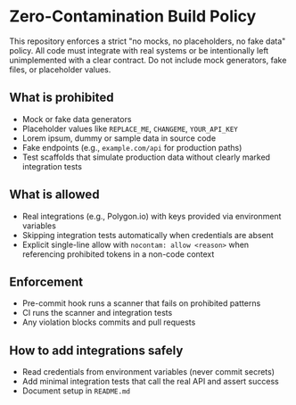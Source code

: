 # Zero-Contamination Build Policy

This repository enforces a strict "no mocks, no placeholders, no fake data" policy. All code must integrate with real systems or be intentionally left unimplemented with a clear contract. Do not include mock generators, fake files, or placeholder values.

## What is prohibited
- Mock or fake data generators
- Placeholder values like `REPLACE_ME`, `CHANGEME`, `YOUR_API_KEY`
- Lorem ipsum, dummy or sample data in source code
- Fake endpoints (e.g., `example.com/api` for production paths)
- Test scaffolds that simulate production data without clearly marked integration tests

## What is allowed
- Real integrations (e.g., Polygon.io) with keys provided via environment variables
- Skipping integration tests automatically when credentials are absent
- Explicit single-line allow with `nocontam: allow <reason>` when referencing prohibited tokens in a non-code context

## Enforcement
- Pre-commit hook runs a scanner that fails on prohibited patterns
- CI runs the scanner and integration tests
- Any violation blocks commits and pull requests

## How to add integrations safely
- Read credentials from environment variables (never commit secrets)
- Add minimal integration tests that call the real API and assert success
- Document setup in `README.md`

